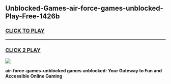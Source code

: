 
## Unblocked-Games-air-force-games-unblocked-Play-Free-1426b
<h3>
<a href="https://premium76.site?title=air-force-games-unblocked&ref=23A">CLICK TO PLAY</a></h3>
<hr>

<h3>
<a href="https://premium76.site?title=air-force-games-unblocked&ref=23A">CLICK 2 PLAY</a>
  
</h3>

<a href="https://premium76.site?title=air-force-games-unblocked&ref=23A"><img src="https://clearcache.store/games.png"></a>


**air-force-games-unblocked games unblocked: Your Gateway to Fun and Accessible Online Gaming**
